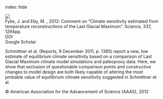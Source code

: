 index: hide

<div class="Citation">
    <div class="Citation-thumb CitationThumb-linked"  data-href="https://doi.org/10.1126/science.1221371">
      <img src="https://static.claimspace.cloud/climate-study-static/refs/thumbs/10/Fyke_and_Eby_2012-thumb.png" />
    </div>

  <div class="Citation-body">
    <div class="Citation-text">Fyke, J. and Eby, M. , 2012: Comment on “Climate sensitivity estimated from temperature reconstructions of the Last Glacial Maximum”. <span class="Article-journal">Science, </span><span class="Article-volume">337, </span>1294pp.</div>
    <div class="Citation-links">
      <div class="CitationLink" data-href="https://doi.org/10.1126/science.1221371">
        <div class="CitationLink-icon CitationLink-Doi"></div>
        <div class="CitationLink-text">DOI</div>
      </div>
      <div class="CitationLink" data-href="https://scholar.google.com/scholar?q=10.1126/science.1221371">
        <div class="CitationLink-icon CitationLink-Scholar"></div>
        <div class="CitationLink-text">Google Scholar</div>
      </div>
    </div>
  </div>
</div>

Schmittner et al. (Reports, 9 December 2011, p. 1385) report a new, low estimate of equilibrium climate sensitivity based on a comparison of Last Glacial Maximum climate model simulations and paleoproxy data. Here, we show that exclusion of questionable comparison points and constructive changes to model design are both likely capable of altering the most probable value of equilibrium climate sensitivity suggested in Schmittner et al.

<div class="Citation-copy">
&copy; American Association for the Advancement of Science (AAAS), 2012
</div>